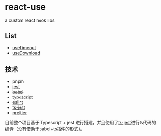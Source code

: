 # react-use

a custom react hook libs

## List

- [useTimeout](./src/useEventListener.ts)
- [useDownload]((./src/useDownload))

## 技术

- pnpm
- [jest](https://jestjs.io/docs/getting-started)
- ~~babel~~
- [typescript](https://www.typescriptlang.org/)
- [eslint](https://eslint.org/)
- [ts-jest](https://kulshekhar.github.io/ts-jest/docs/)
- [prettier](https://prettier.io/)

目前整个项目基于 Typescript + jest 进行搭建，并且使用了[ts-jest](https://kulshekhar.github.io/ts-jest/docs/)进行ts代码的编译（没有借助于babel+ts插件的形式）。
